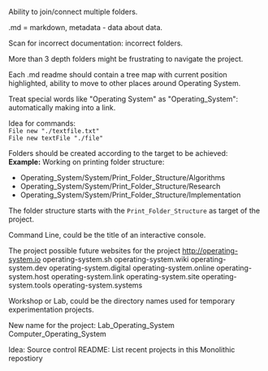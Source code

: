 Ability to join/connect multiple folders.


.md = markdown, metadata - data about data.

Scan for incorrect documentation: incorrect folders.

More than 3 depth folders might be frustrating to navigate the project.

Each .md readme should contain a tree map with current position highlighted, ability to move to other places around Operating System.

Treat special words like "Operating System" as "Operating_System": automatically making into a link.


Idea for commands:  
`File new "./textfile.txt"`  
`File new textFile "./file"`  
 

Folders should be created according to the target to be achieved:  
**Example:** Working on printing folder structure:   
* Operating_System/System/Print_Folder_Structure/Algorithms  
* Operating_System/System/Print_Folder_Structure/Research  
* Operating_System/System/Print_Folder_Structure/Implementation
  
The folder structure starts with the `Print_Folder_Structure` as target of the project.

Command Line, could be the title of an interactive console.

The project possible future websites for the project
http://operating-system.io operating-system.sh operating-system.wiki operating-system.dev operating-system.digital operating-system.online operating-system.host operating-system.link operating-system.site operating-system.tools operating-system.systems


Workshop or Lab, could be the directory names used for temporary experimentation projects.


New name for the project: 
Lab_Operating_System  
Computer_Operating_System  


Idea: Source control README: List recent projects in this Monolithic repostiory

